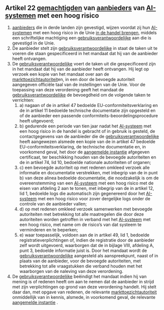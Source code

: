 ## Artikel 22 [gemachtigden](a3.md#^gemachtigde) van [aanbieders](a3.md#^aanbieder) van [AI-systemen](a3.md#^ai-systeem) met een hoog risico

1. [aanbieders](a3.md#^aanbieder) die in derde landen zijn gevestigd, wijzen voordat zij hun [AI-systemen](a3.md#^ai-systeem) met een hoog risico in de Unie [in de handel brengen](a3.md#^handel), middels een schriftelijke machtiging een [gebruiksverantwoordelijke](a3.md#^gemachtigde) aan die is gevestigd in de Unie.
2. De aanbieder stelt zijn [gebruiksverantwoordelijke](a3.md#^gemachtigde) in staat de taken uit te voeren die staan gespecificeerd in het mandaat dat hij van de aanbieder heeft ontvangen.
3. De [gebruiksverantwoordelijke](a3.md#^gemachtigde) voert de taken uit die gespecificeerd zijn in het mandaat dat hij van de aanbieder heeft ontvangen. Hij legt op verzoek een kopie van het mandaat over aan de [markttoezichtautoriteit](a3.md#^mta)en, in een door de bevoegde autoriteit aangegeven officiële taal van de instellingen van de Unie. Voor de toepassing van deze verordening geeft het mandaat de [gebruiksverantwoordelijke](a3.md#^gemachtigde) de bevoegdheid om de volgende taken te verrichten:
	1. a) nagaan of de in artikel 47 bedoelde EU-conformiteitsverklaring en de in artikel 11 bedoelde technische documentatie zijn opgesteld en of de aanbieder een passende conformiteits-beoordelingsprocedure heeft uitgevoerd;
	2. b) gedurende een periode van tien jaar nadat het [AI-systeem](a3.md#^ai-systeem) met een hoog risico in de handel is gebracht of in gebruik is gesteld, de contactgegevens van de aanbieder die de [gebruiksverantwoordelijke](a3.md#^gemachtigde) heeft aangewezen alsmede een kopie van de in artikel 47 bedoelde EU-conformiteitsverklaring, de technische documentatie en, in voorkomend geval, het door de [aangemelde instantie](a3.md#^aanins) afgegeven certificaat, ter beschikking houden van de bevoegde autoriteiten en de in artikel 74, lid 10, bedoelde nationale autoriteiten of organen;
	3. c) een bevoegde autoriteit op met redenen omkleed verzoek alle informatie en documentatie verstrekken, met inbegrip van de in punt b) van deze alinea bedoelde documentatie, die noodzakelijk is om de overeenstemming van een [AI-systeem](a3.md#^ai-systeem) met een hoog risico met de eisen van afdeling 2 aan te tonen, met inbegrip van de in artikel 12, lid 1, bedoelde logs die automatisch zijn gegenereerd door het [AI-systeem](a3.md#^ai-systeem) met een hoog risico voor zover dergelijke logs onder de controle van de aanbieder vallen;
	4. d) op met redenen omkleed verzoek samenwerken met bevoegde autoriteiten met betrekking tot alle maatregelen die door deze autoriteiten worden getroffen in verband met het [AI-systeem](a3.md#^ai-systeem) met een hoog risico, met name om de risico’s van dat systeem te verminderen en te beperken;
	5. e) waar toepasselijk, voldoen aan de in artikel 49, lid 1, bedoelde registratieverplichtingen of, indien de registratie door de aanbieder zelf wordt uitgevoerd, waarborgen dat de in bijlage VIII, afdeling A, punt 3, bedoelde informatie juist is.
Door het mandaat wordt de [gebruiksverantwoordelijke](a3.md#^gemachtigde) aangesteld als aanspreekpunt, naast of in plaats van de aanbieder, voor de bevoegde autoriteiten, met betrekking tot alle vraagstukken die verband houden met het waarborgen van de naleving van deze verordening.
4. De [gebruiksverantwoordelijke](a3.md#^gemachtigde) beëindigt het mandaat indien hij van mening is of redenen heeft om aan te nemen dat de aanbieder in strijd met zijn verplichtingen op grond van deze verordening handelt. Hij stelt daar dan, met opgave van redenen, de relevante [markttoezichtautoriteit](a3.md#^mta) onmiddellijk van in kennis, alsmede, in voorkomend geval, de relevante [aangemelde instantie](a3.md#^aanins) .